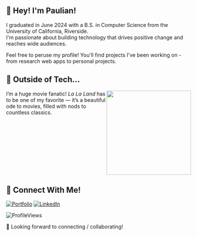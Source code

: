 ## 👋 Hey! I'm Paulian!

I graduated in June 2024 with a B.S. in Computer Science from the University of California, Riverside.  
I'm passionate about building technology that drives positive change and reaches wide audiences.  

Feel free to peruse my profile! You'll find projects I've been working on - from research web apps to personal projects.  

## 🎥 Outside of Tech...  
<img align='right' src="https://i.giphy.com/media/v1.Y2lkPTc5MGI3NjExZWJvaWVwazc0Z3c1NnB3cDFzd3NjZDc1NmVzbXE1OGh3MmZocGg5bSZlcD12MV9pbnRlcm5hbF9naWZfYnlfaWQmY3Q9Zw/l44QvFam1JXtKYNna/giphy.gif" width="230" />

I’m a huge movie fanatic! *La La Land* has to be one of my favorite — it’s a beautiful ode to movies, filled with nods to countless classics.
<br clear="right"/>

## 🍿 Connect With Me!
[![Portfolio](https://img.shields.io/badge/Portfolio-000000?style=for-the-badge&logo=vercel&logoColor=white)](https://paulianle.com)
[![LinkedIn](https://img.shields.io/badge/LinkedIn-0077B5?style=for-the-badge&logo=linkedin&logoColor=white)](https://www.linkedin.com/in/paulianle/)

![ProfileViews](https://komarev.com/ghpvc/?username=paulian7&style=for-the-badge)

🫶 Looking forward to connecting / collaborating!

